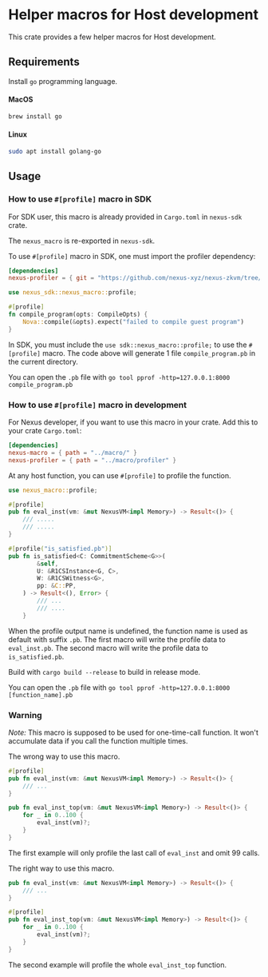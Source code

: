 # Helper macros for Host development 

This crate provides a few helper macros for Host development.

## Requirements

Install `go` programming language.

#### MacOS

```bash
brew install go
```

#### Linux

```bash
sudo apt install golang-go
```


## Usage

### How to use `#[profile]` macro in SDK

For SDK user, this macro is already provided in `Cargo.toml` in `nexus-sdk` crate.


The `nexus_macro` is re-exported in `nexus-sdk`.

To use `#[profile]` macro in SDK, one must import the profiler dependency: 

```toml
[dependencies]
nexus-profiler = { git = "https://github.com/nexus-xyz/nexus-zkvm/tree/main/sdk/macros/profiler" }
```

```rust
use nexus_sdk::nexus_macro::profile;

#[profile]
fn compile_program(opts: CompileOpts) {
    Nova::compile(&opts).expect("failed to compile guest program")
}
```

In SDK, you must include the `use sdk::nexus_macro::profile;` to use the `#[profile]` macro.
The code above will generate 1 file `compile_program.pb` in the current directory.

You can open the `.pb` file with `go tool pprof -http=127.0.0.1:8000 compile_program.pb`


### How to use `#[profile]` macro in development

For Nexus developer, if you want to use this macro in your crate.
Add this to your crate `Cargo.toml`:

```toml
[dependencies]
nexus-macro = { path = "../macro/" }
nexus-profiler = { path = "../macro/profiler" }
```

At any host function, you can use `#[profile]` to profile the function.

```rust
use nexus_macro::profile;

#[profile]
pub fn eval_inst(vm: &mut NexusVM<impl Memory>) -> Result<()> {
    /// .....
    /// .....
}

#[profile("is_satisfied.pb")]
pub fn is_satisfied<C: CommitmentScheme<G>>(
        &self,
        U: &R1CSInstance<G, C>,
        W: &R1CSWitness<G>,
        pp: &C::PP,
    ) -> Result<(), Error> {
        /// ...
        /// ....
    }

```

When the profile output name is undefined, the function name is used as default with suffix `.pb`.
The first macro will write the profile data to `eval_inst.pb`. The second macro will write the profile data to `is_satisfied.pb`.

Build with `cargo build --release` to build in release mode.

You can open the `.pb` file with `go tool pprof -http=127.0.0.1:8000 [function_name].pb`


### Warning

*Note:* This macro is supposed to be used for one-time-call function. It won't accumulate data if you call the function multiple times.

The wrong way to use this macro.

```rust
#[profile]
pub fn eval_inst(vm: &mut NexusVM<impl Memory>) -> Result<()> {
    /// ... 
}

pub fn eval_inst_top(vm: &mut NexusVM<impl Memory>) -> Result<()> {
    for _ in 0..100 {
        eval_inst(vm)?;
    }
}
```
The first example will only profile the last call of `eval_inst` and omit 99 calls.


The right way to use this macro.

```rust
pub fn eval_inst(vm: &mut NexusVM<impl Memory>) -> Result<()> {
    /// ... 
}

#[profile]
pub fn eval_inst_top(vm: &mut NexusVM<impl Memory>) -> Result<()> {
    for _ in 0..100 {
        eval_inst(vm)?;
    }
}
```

The second example will profile the whole `eval_inst_top` function.
